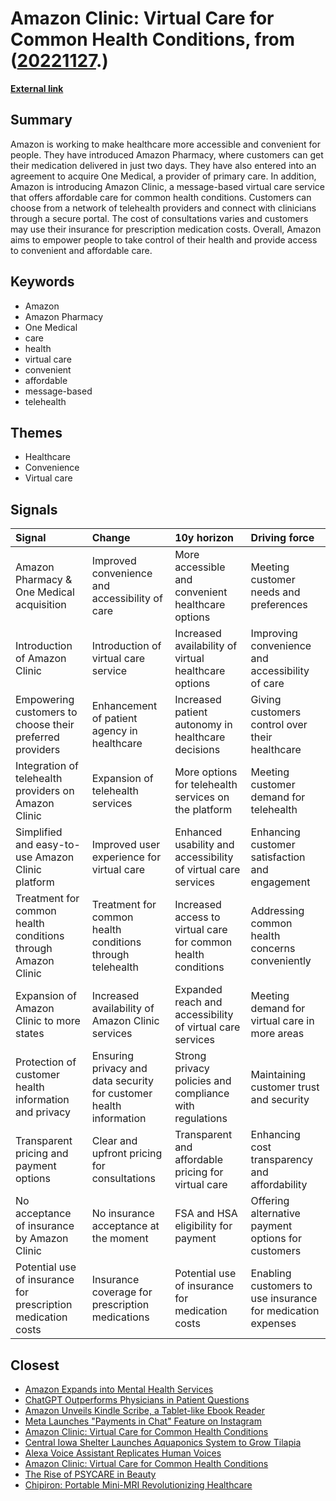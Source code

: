 # __Amazon Clinic: Virtual Care for Common Health Conditions__, from ([20221127](https://kghosh.substack.com/p/20221127).)

__[External link](https://www.aboutamazon.com/news/retail/what-is-amazon-clinic)__



## Summary

Amazon is working to make healthcare more accessible and convenient for people. They have introduced Amazon Pharmacy, where customers can get their medication delivered in just two days. They have also entered into an agreement to acquire One Medical, a provider of primary care. In addition, Amazon is introducing Amazon Clinic, a message-based virtual care service that offers affordable care for common health conditions. Customers can choose from a network of telehealth providers and connect with clinicians through a secure portal. The cost of consultations varies and customers may use their insurance for prescription medication costs. Overall, Amazon aims to empower people to take control of their health and provide access to convenient and affordable care.

## Keywords

* Amazon
* Amazon Pharmacy
* One Medical
* care
* health
* virtual care
* convenient
* affordable
* message-based
* telehealth

## Themes

* Healthcare
* Convenience
* Virtual care

## Signals

| Signal                                                       | Change                                                             | 10y horizon                                                   | Driving force                                               |
|:-------------------------------------------------------------|:-------------------------------------------------------------------|:--------------------------------------------------------------|:------------------------------------------------------------|
| Amazon Pharmacy & One Medical acquisition                    | Improved convenience and accessibility of care                     | More accessible and convenient healthcare options             | Meeting customer needs and preferences                      |
| Introduction of Amazon Clinic                                | Introduction of virtual care service                               | Increased availability of virtual healthcare options          | Improving convenience and accessibility of care             |
| Empowering customers to choose their preferred providers     | Enhancement of patient agency in healthcare                        | Increased patient autonomy in healthcare decisions            | Giving customers control over their healthcare              |
| Integration of telehealth providers on Amazon Clinic         | Expansion of telehealth services                                   | More options for telehealth services on the platform          | Meeting customer demand for telehealth                      |
| Simplified and easy-to-use Amazon Clinic platform            | Improved user experience for virtual care                          | Enhanced usability and accessibility of virtual care services | Enhancing customer satisfaction and engagement              |
| Treatment for common health conditions through Amazon Clinic | Treatment for common health conditions through telehealth          | Increased access to virtual care for common health conditions | Addressing common health concerns conveniently              |
| Expansion of Amazon Clinic to more states                    | Increased availability of Amazon Clinic services                   | Expanded reach and accessibility of virtual care services     | Meeting demand for virtual care in more areas               |
| Protection of customer health information and privacy        | Ensuring privacy and data security for customer health information | Strong privacy policies and compliance with regulations       | Maintaining customer trust and security                     |
| Transparent pricing and payment options                      | Clear and upfront pricing for consultations                        | Transparent and affordable pricing for virtual care           | Enhancing cost transparency and affordability               |
| No acceptance of insurance by Amazon Clinic                  | No insurance acceptance at the moment                              | FSA and HSA eligibility for payment                           | Offering alternative payment options for customers          |
| Potential use of insurance for prescription medication costs | Insurance coverage for prescription medications                    | Potential use of insurance for medication costs               | Enabling customers to use insurance for medication expenses |

## Closest

* [Amazon Expands into Mental Health Services](3d4aee592248f940acdac6ffab5ec4aa)
* [ChatGPT Outperforms Physicians in Patient Questions](47d0fd7d569a766b50f66eba76cb5c4d)
* [Amazon Unveils Kindle Scribe, a Tablet-like Ebook Reader](69637dcd83c48ebde0610a61a27b1989)
* [Meta Launches "Payments in Chat" Feature on Instagram](fd5ff8626bba470fb179c76d3153d165)
* [Amazon Clinic: Virtual Care for Common Health Conditions](22d0934658c9fc05be2fd8ded3007cf4)
* [Central Iowa Shelter Launches Aquaponics System to Grow Tilapia](9664582c42773260d250f25634078279)
* [Alexa Voice Assistant Replicates Human Voices](95a21e5407df1f9dfe1f323e5a827e94)
* [Amazon Clinic: Virtual Care for Common Health Conditions](22d0934658c9fc05be2fd8ded3007cf4)
* [The Rise of PSYCARE in Beauty](b396d58ff64cbfdfe136c278b263ee5a)
* [Chipiron: Portable Mini-MRI Revolutionizing Healthcare](f99fa5e02647a517b709d5b44f85fd5c)